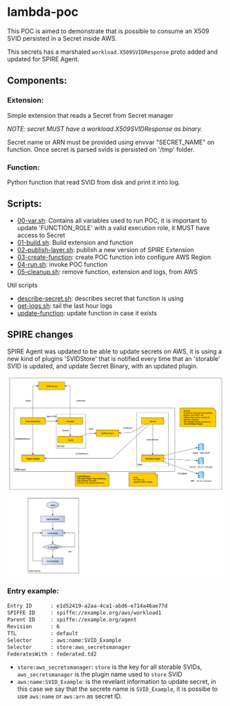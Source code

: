 # lambda-poc

This POC is aimed to demonstrate that is possible to consume an X509 SVID persisted in a Secret inside AWS.

This secrets has a marshaled `workload.X509SVIDResponse` proto added and updated for SPIRE Agent.

## Components:  

### Extension:

Simple extension that reads a Secret from Secret manager

*NOTE: secret MUST have a workload.X509SVIDResponse as binary.*

Secret name or ARN must be provided using envvar "SECRET_NAME" on function. 
Once secret is parsed svids is persisted on '/tmp' folder.

### Function:

Python function that read SVID from disk and print it into log.

## Scripts:

* [00-var.sh](./00-vars.sh): Contains all variables used to run POC, it is important to update 'FUNCTION_ROLE' with a valid execution role, it MUST have access to Secret
* [01-build.sh](./01-build.sh): Build extension and function
* [02-publish-layer.sh](./02-publish-layer.sh): publish a new version of SPIRE Extension
* [03-create-function](./03-create-function.sh): create POC function into configure AWS Region
* [04-run.sh](./04-run.sh): invoke POC function
* [05-cleanup.sh](./05-cleanup.sh): remove function, extension and logs, from AWS

Util scripts
* [describe-secret.sh](./describe-secret.sh): describes secret that function is using
* [get-logs.sh](./get-logs.sh): tail the last hour logs
* [update-function](./update-function.sh): update function in case it exists

## SPIRE changes

SPIRE Agent was updated to be able to update secrets on AWS, it is using a new kind of plugins 'SVIDStore' that is notified every time that an 'storable' SVID is updated, and update Secret Binary, with an updated plugin.

![SPIRE Diagram](./images/agent-pusher-pipe.png)

### Entry example:

```
Entry ID      : e1d52419-a2aa-4ca1-abd6-e714a46ae77d
SPIFFE ID     : spiffe://example.org/aws/workload1
Parent ID     : spiffe://example.org/agent
Revision      : 6
TTL           : default 
Selector      : aws:name:SVID_Example
Selector      : store:aws_secretsmanager
FederatesWith : federated.td2
```

* `store:aws_secretsmanager`: `store` is the key for all storable SVIDs, `aws_secretsmanager` is the plugin name used to `store` SVID
* `aws:name:SVID_Example`: is the revelant information to update secret, in this case we say that the secrete name is `SVID_Example`, it is possibe to use `aws:name` or `aws:arn` as secret ID.
